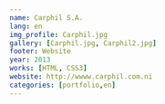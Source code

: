 ```yaml
---
name: Carphil S.A.
lang: en
img_profile: Carphil.jpg
gallery: [Carphil.jpg, Carphil2.jpg]
footer: Website
year: 2013
works: [HTML, CSS3]
website: http://wwww.carphil.com.ni
categories: [portfolio,en]
---
```

